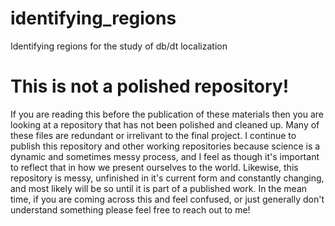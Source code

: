 # identifying_regions
Identifying regions for the study of db/dt localization

# This is not a polished repository!
If you are reading this before the publication of these materials then you are looking at a repository that has not been polished and cleaned up. Many of these files are redundant or irrelivant to the final project. I continue to publish this repository and other working repositories because science is a dynamic and sometimes messy process, and I feel as though it's important to reflect that in how we present ourselves to the world. Likewise, this repository is messy, unfinished in it's current form and constantly changing, and most likely will be so until it is part of a published work. In the mean time, if you are coming across this and feel confused, or just generally don't understand something please feel free to reach out to me!
